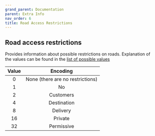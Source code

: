 ```yaml
---
grand_parent: Documentation
parent: Extra Info
nav_order: 6
title: Road Access Restrictions
---
```


## Road access restrictions

Provides information about possible restrictions on roads.
Explanation of the values can be found in the [list of possible values](https://wiki.openstreetmap.org/wiki/Key:access)

| Value |  Encoding  |
|:-----:|:----------:|
| 0 | None (there are no restrictions) |
| 1 | No |
| 2 | Customers |
| 4 | Destination |
| 8 | Delivery |
| 16 | Private |
| 32 | Permissive |
